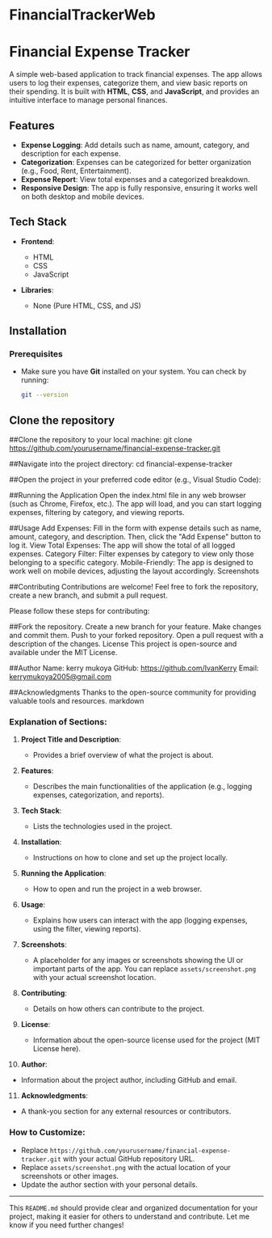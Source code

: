﻿# FinancialTrackerWeb
# Financial Expense Tracker

A simple web-based application to track financial expenses. The app allows users to log their expenses, categorize them, and view basic reports on their spending. It is built with **HTML**, **CSS**, and **JavaScript**, and provides an intuitive interface to manage personal finances.

## Features

- **Expense Logging**: Add details such as name, amount, category, and description for each expense.
- **Categorization**: Expenses can be categorized for better organization (e.g., Food, Rent, Entertainment).
- **Expense Report**: View total expenses and a categorized breakdown.
- **Responsive Design**: The app is fully responsive, ensuring it works well on both desktop and mobile devices.

## Tech Stack

- **Frontend**:
  - HTML
  - CSS
  - JavaScript

- **Libraries**:
  - None (Pure HTML, CSS, and JS)

## Installation

### Prerequisites

- Make sure you have **Git** installed on your system. You can check by running:
  ```bash
  git --version
## Clone the repository
##Clone the repository to your local machine:
git clone https://github.com/yourusername/financial-expense-tracker.git

##Navigate into the project directory:
cd financial-expense-tracker

##Open the project in your preferred code editor (e.g., Visual Studio Code):

##Running the Application
Open the index.html file in any web browser (such as Chrome, Firefox, etc.).
The app will load, and you can start logging expenses, filtering by category, and viewing reports.

##Usage
Add Expenses: Fill in the form with expense details such as name, amount, category, and description. Then, click the "Add Expense" button to log it.
View Total Expenses: The app will show the total of all logged expenses.
Category Filter: Filter expenses by category to view only those belonging to a specific category.
Mobile-Friendly: The app is designed to work well on mobile devices, adjusting the layout accordingly.
Screenshots

##Contributing
Contributions are welcome! Feel free to fork the repository, create a new branch, and submit a pull request.

Please follow these steps for contributing:

##Fork the repository.
Create a new branch for your feature.
Make changes and commit them.
Push to your forked repository.
Open a pull request with a description of the changes.
License
This project is open-source and available under the MIT License.

##Author
Name: kerry mukoya
GitHub: https://github.com/IvanKerry
Email: kerrymukoya2005@gmail.com

##Acknowledgments
Thanks to the open-source community for providing valuable tools and resources.
markdown


### Explanation of Sections:

1. **Project Title and Description**:
   - Provides a brief overview of what the project is about.

2. **Features**:
   - Describes the main functionalities of the application (e.g., logging expenses, categorization, and reports).

3. **Tech Stack**:
   - Lists the technologies used in the project.

4. **Installation**:
   - Instructions on how to clone and set up the project locally.

5. **Running the Application**:
   - How to open and run the project in a web browser.

6. **Usage**:
   - Explains how users can interact with the app (logging expenses, using the filter, viewing reports).

7. **Screenshots**:
   - A placeholder for any images or screenshots showing the UI or important parts of the app. You can replace `assets/screenshot.png` with your actual screenshot location.

8. **Contributing**:
   - Details on how others can contribute to the project.

9. **License**:
   - Information about the open-source license used for the project (MIT License here).

10. **Author**:
   - Information about the project author, including GitHub and email.

11. **Acknowledgments**:
   - A thank-you section for any external resources or contributors.

### How to Customize:

- Replace `https://github.com/yourusername/financial-expense-tracker.git` with your actual GitHub repository URL.
- Replace `assets/screenshot.png` with the actual location of your screenshots or other images.
- Update the author section with your personal details.

---

This `README.md` should provide clear and organized documentation for your project, making it easier for others to understand and contribute. Let me know if you need further changes!

